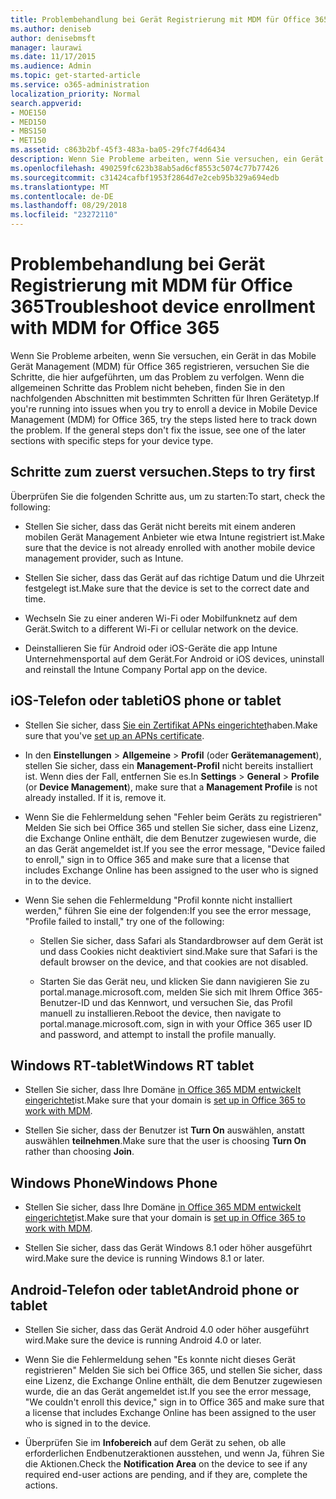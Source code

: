```yaml
---
title: Problembehandlung bei Gerät Registrierung mit MDM für Office 365
ms.author: deniseb
author: denisebmsft
manager: laurawi
ms.date: 11/17/2015
ms.audience: Admin
ms.topic: get-started-article
ms.service: o365-administration
localization_priority: Normal
search.appverid:
- MOE150
- MED150
- MBS150
- MET150
ms.assetid: c863b2bf-45f3-483a-ba05-29fc7f4d6434
description: Wenn Sie Probleme arbeiten, wenn Sie versuchen, ein Gerät in das Mobile Gerät Management (MDM) für Office 365 registrieren, versuchen Sie die Schritte, die hier aufgeführten, um das Problem zu verfolgen. Wenn die allgemeinen Schritte das Problem nicht beheben, finden Sie in den nachfolgenden Abschnitten mit bestimmten Schritten für Ihren Gerätetyp.
ms.openlocfilehash: 490259fc623b38ab5ad6cf8553c5074c77b77426
ms.sourcegitcommit: c31424cafbf1953f2864d7e2ceb95b329a694edb
ms.translationtype: MT
ms.contentlocale: de-DE
ms.lasthandoff: 08/29/2018
ms.locfileid: "23272110"
---
```

# <a name="troubleshoot-device-enrollment-with-mdm-for-office-365"></a><span data-ttu-id="f11dc-104">Problembehandlung bei Gerät Registrierung mit MDM für Office 365</span><span class="sxs-lookup"><span data-stu-id="f11dc-104">Troubleshoot device enrollment with MDM for Office 365</span></span>

<span data-ttu-id="f11dc-p102">Wenn Sie Probleme arbeiten, wenn Sie versuchen, ein Gerät in das Mobile Gerät Management (MDM) für Office 365 registrieren, versuchen Sie die Schritte, die hier aufgeführten, um das Problem zu verfolgen. Wenn die allgemeinen Schritte das Problem nicht beheben, finden Sie in den nachfolgenden Abschnitten mit bestimmten Schritten für Ihren Gerätetyp.</span><span class="sxs-lookup"><span data-stu-id="f11dc-p102">If you're running into issues when you try to enroll a device in Mobile Device Management (MDM) for Office 365, try the steps listed here to track down the problem. If the general steps don't fix the issue, see one of the later sections with specific steps for your device type.</span></span>
  
## <a name="steps-to-try-first"></a><span data-ttu-id="f11dc-107">Schritte zum zuerst versuchen.</span><span class="sxs-lookup"><span data-stu-id="f11dc-107">Steps to try first</span></span>

<span data-ttu-id="f11dc-108">Überprüfen Sie die folgenden Schritte aus, um zu starten:</span><span class="sxs-lookup"><span data-stu-id="f11dc-108">To start, check the following:</span></span>
  
- <span data-ttu-id="f11dc-109">Stellen Sie sicher, dass das Gerät nicht bereits mit einem anderen mobilen Gerät Management Anbieter wie etwa Intune registriert ist.</span><span class="sxs-lookup"><span data-stu-id="f11dc-109">Make sure that the device is not already enrolled with another mobile device management provider, such as Intune.</span></span>
    
- <span data-ttu-id="f11dc-110">Stellen Sie sicher, dass das Gerät auf das richtige Datum und die Uhrzeit festgelegt ist.</span><span class="sxs-lookup"><span data-stu-id="f11dc-110">Make sure that the device is set to the correct date and time.</span></span>
    
- <span data-ttu-id="f11dc-111">Wechseln Sie zu einer anderen Wi-Fi oder Mobilfunknetz auf dem Gerät.</span><span class="sxs-lookup"><span data-stu-id="f11dc-111">Switch to a different Wi-Fi or cellular network on the device.</span></span>
    
- <span data-ttu-id="f11dc-112">Deinstallieren Sie für Android oder iOS-Geräte die app Intune Unternehmensportal auf dem Gerät.</span><span class="sxs-lookup"><span data-stu-id="f11dc-112">For Android or iOS devices, uninstall and reinstall the Intune Company Portal app on the device.</span></span>
    
## <a name="ios-phone-or-tablet"></a><span data-ttu-id="f11dc-113">iOS-Telefon oder tablet</span><span class="sxs-lookup"><span data-stu-id="f11dc-113">iOS phone or tablet</span></span>

- <span data-ttu-id="f11dc-114">Stellen Sie sicher, dass [Sie ein Zertifikat APNs eingerichtet](https://support.office.com/article/522b43f4-a2ff-46f6-962a-dd4f47e546a7)haben.</span><span class="sxs-lookup"><span data-stu-id="f11dc-114">Make sure that you've [set up an APNs certificate](https://support.office.com/article/522b43f4-a2ff-46f6-962a-dd4f47e546a7).</span></span>
    
- <span data-ttu-id="f11dc-p103">In den **Einstellungen** \> **Allgemeine** \> **Profil** (oder **Gerätemanagement**), stellen Sie sicher, dass ein **Management-Profil** nicht bereits installiert ist. Wenn dies der Fall, entfernen Sie es.</span><span class="sxs-lookup"><span data-stu-id="f11dc-p103">In **Settings** \> **General** \> **Profile** (or **Device Management**), make sure that a **Management Profile** is not already installed. If it is, remove it.</span></span> 
    
- <span data-ttu-id="f11dc-117">Wenn Sie die Fehlermeldung sehen "Fehler beim Geräts zu registrieren" Melden Sie sich bei Office 365 und stellen Sie sicher, dass eine Lizenz, die Exchange Online enthält, die dem Benutzer zugewiesen wurde, die an das Gerät angemeldet ist.</span><span class="sxs-lookup"><span data-stu-id="f11dc-117">If you see the error message, "Device failed to enroll," sign in to Office 365 and make sure that a license that includes Exchange Online has been assigned to the user who is signed in to the device.</span></span>
    
- <span data-ttu-id="f11dc-118">Wenn Sie sehen die Fehlermeldung "Profil konnte nicht installiert werden," führen Sie eine der folgenden:</span><span class="sxs-lookup"><span data-stu-id="f11dc-118">If you see the error message, "Profile failed to install," try one of the following:</span></span>
    
  - <span data-ttu-id="f11dc-119">Stellen Sie sicher, dass Safari als Standardbrowser auf dem Gerät ist und dass Cookies nicht deaktiviert sind.</span><span class="sxs-lookup"><span data-stu-id="f11dc-119">Make sure that Safari is the default browser on the device, and that cookies are not disabled.</span></span>
    
  - <span data-ttu-id="f11dc-120">Starten Sie das Gerät neu, und klicken Sie dann navigieren Sie zu portal.manage.microsoft.com, melden Sie sich mit Ihrem Office 365-Benutzer-ID und das Kennwort, und versuchen Sie, das Profil manuell zu installieren.</span><span class="sxs-lookup"><span data-stu-id="f11dc-120">Reboot the device, then navigate to portal.manage.microsoft.com, sign in with your Office 365 user ID and password, and attempt to install the profile manually.</span></span>
    
## <a name="windows-rt-tablet"></a><span data-ttu-id="f11dc-121">Windows RT-tablet</span><span class="sxs-lookup"><span data-stu-id="f11dc-121">Windows RT tablet</span></span>

- <span data-ttu-id="f11dc-122">Stellen Sie sicher, dass Ihre Domäne [in Office 365 MDM entwickelt eingerichtet](set-up-mobile-device-management.md)ist.</span><span class="sxs-lookup"><span data-stu-id="f11dc-122">Make sure that your domain is [set up in Office 365 to work with MDM](set-up-mobile-device-management.md).</span></span>
    
- <span data-ttu-id="f11dc-123">Stellen Sie sicher, dass der Benutzer ist **Turn On** auswählen, anstatt auswählen **teilnehmen**.</span><span class="sxs-lookup"><span data-stu-id="f11dc-123">Make sure that the user is choosing **Turn On** rather than choosing **Join**.</span></span>
    
## <a name="windows-phone"></a><span data-ttu-id="f11dc-124">Windows Phone</span><span class="sxs-lookup"><span data-stu-id="f11dc-124">Windows Phone</span></span>

- <span data-ttu-id="f11dc-125">Stellen Sie sicher, dass Ihre Domäne [in Office 365 MDM entwickelt eingerichtet](set-up-mobile-device-management.md)ist.</span><span class="sxs-lookup"><span data-stu-id="f11dc-125">Make sure that your domain is [set up in Office 365 to work with MDM](set-up-mobile-device-management.md).</span></span>
    
- <span data-ttu-id="f11dc-126">Stellen Sie sicher, dass das Gerät Windows 8.1 oder höher ausgeführt wird.</span><span class="sxs-lookup"><span data-stu-id="f11dc-126">Make sure the device is running Windows 8.1 or later.</span></span>
    
## <a name="android-phone-or-tablet"></a><span data-ttu-id="f11dc-127">Android-Telefon oder tablet</span><span class="sxs-lookup"><span data-stu-id="f11dc-127">Android phone or tablet</span></span>

- <span data-ttu-id="f11dc-128">Stellen Sie sicher, dass das Gerät Android 4.0 oder höher ausgeführt wird.</span><span class="sxs-lookup"><span data-stu-id="f11dc-128">Make sure the device is running Android 4.0 or later.</span></span>
    
- <span data-ttu-id="f11dc-129">Wenn Sie die Fehlermeldung sehen "Es konnte nicht dieses Gerät registrieren" Melden Sie sich bei Office 365, und stellen Sie sicher, dass eine Lizenz, die Exchange Online enthält, die dem Benutzer zugewiesen wurde, die an das Gerät angemeldet ist.</span><span class="sxs-lookup"><span data-stu-id="f11dc-129">If you see the error message, "We couldn't enroll this device," sign in to Office 365 and make sure that a license that includes Exchange Online has been assigned to the user who is signed in to the device.</span></span>
    
- <span data-ttu-id="f11dc-130">Überprüfen Sie im **Infobereich** auf dem Gerät zu sehen, ob alle erforderlichen Endbenutzeraktionen ausstehen, und wenn Ja, führen Sie die Aktionen.</span><span class="sxs-lookup"><span data-stu-id="f11dc-130">Check the **Notification Area** on the device to see if any required end-user actions are pending, and if they are, complete the actions.</span></span> 
    

